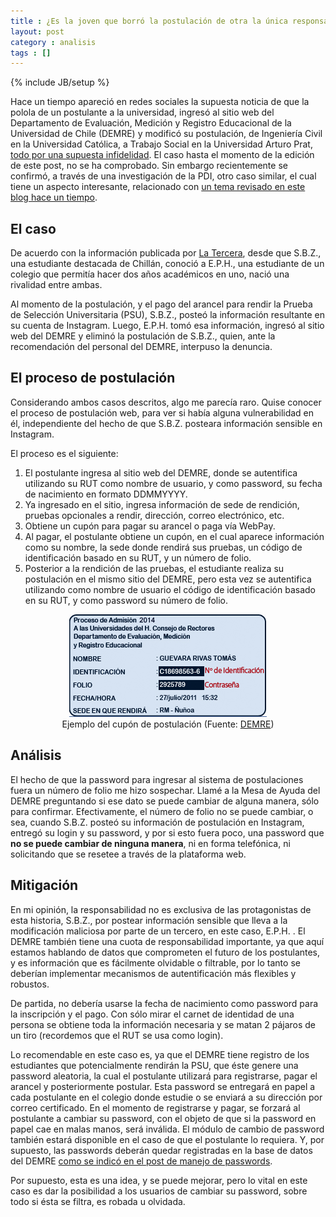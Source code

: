```yaml
---
title : ¿Es la joven que borró la postulación de otra la única responsable?
layout: post
category : analisis
tags : []
---
```

{% include JB/setup %}

Hace un tiempo apareció en redes sociales la supuesta noticia de que la polola
de un postulante a la universidad, ingresó al sitio web del Departamento de
Evaluación, Medición y Registro Educacional de la Universidad de Chile (DEMRE) y
modificó su postulación, de Ingeniería Civil en la Universidad Católica, a
Trabajo Social en la Universidad Arturo Prat, [todo por una supuesta infidelidad](http://www.theclinic.cl/2014/01/03/terrible-venganza-por-infidelidad-borro-la-postulacion-de-su-pololo-de-ingenieria-en-la-uc-para-ponerlo-en-trabajo-social-en-la-arturo-prat/). El caso hasta el momento de la edición de este post, no se ha comprobado. Sin embargo
recientemente se confirmó, a través de una investigación de la PDI, otro caso
similar, el cual tiene un aspecto interesante, relacionado con [un tema revisado
en este blog hace un tiempo](/howto/2012/11/26/Estamos-protegiendo/).

## El caso

De acuerdo con la información publicada por [La Tercera](http://diario.latercera.com/2014/01/22/01/contenido/pais/31-156261-9-pdi-da-con-joven-que-borro-postulacion-de-otra-estudiante.shtml), desde que S.B.Z., una
estudiante destacada de Chillán, conoció a E.P.H., una estudiante de un colegio
que permitía hacer dos años académicos en uno, nació una rivalidad entre ambas.

Al momento de la postulación, y el pago del arancel para rendir la Prueba de
Selección Universitaria (PSU), S.B.Z., posteó la información resultante en su cuenta de
Instagram. Luego, E.P.H. tomó esa información, ingresó al sitio web del DEMRE y
eliminó la postulación de S.B.Z., quien, ante la recomendación del personal del
DEMRE, interpuso la denuncia.

## El proceso de postulación

Considerando ambos casos descritos, algo me parecía raro. Quise conocer el
proceso de postulación web, para ver si había alguna vulnerabilidad en él,
independiente del hecho de que S.B.Z. posteara información sensible en Instagram.

El proceso es el siguiente:

1. El postulante ingresa al sitio web del DEMRE, donde se autentifica utilizando
su RUT como nombre de usuario, y como password, su fecha de nacimiento en
formato DDMMYYYY.
2. Ya ingresado en el sitio, ingresa información de sede de rendición, pruebas
opcionales a rendir, dirección, correo electrónico, etc.
3. Obtiene un cupón para pagar su arancel o paga vía WebPay.
4. Al pagar, el postulante obtiene un cupón, en el cual aparece información como
su nombre, la sede donde rendirá sus pruebas, un código de identificación basado
en su RUT, y un número de folio.
5. Posterior a la rendición de las pruebas, el estudiante realiza su postulación
en el mismo sitio del DEMRE, pero esta vez se autentifica utilizando como nombre
de usuario el código de identificación basado en su RUT, y como password su
número de folio.

<figure style="text-align: center">
    <img src="/assets/img/ejemplo_token_postulacion_20140122.png" />
    <figcaption>Ejemplo del cupón de postulación (Fuente: <a href="http://www.demre.cl">DEMRE</a>)</figcaption>
</figure>

## Análisis

El hecho de que la password para ingresar al sistema de postulaciones fuera un
número de folio me hizo sospechar. Llamé a la Mesa de Ayuda del DEMRE
preguntando si ese dato se puede cambiar de alguna manera, sólo para confirmar.
Efectivamente, el número de folio no se puede cambiar, o sea, cuando S.B.Z.
posteó su información de postulación en Instagram, entregó su login y su
password, y por si esto fuera poco, una password que **no se puede cambiar de
ninguna manera**, ni en forma telefónica, ni solicitando que se resetee a través
de la plataforma web.

## Mitigación

En mi opinión, la responsabilidad no es exclusiva de las protagonistas de esta
historia, S.B.Z., por postear información sensible que lleva a la modificación
maliciosa por parte de un tercero, en este caso, E.P.H. . El DEMRE también tiene
una cuota de responsabilidad importante, ya que aquí estamos hablando de datos
que comprometen el futuro de los postulantes, y es información que es fácilmente
olvidable o filtrable, por lo tanto se deberían implementar mecanismos de
autentificación más flexibles y robustos.

De partida, no debería usarse la fecha de nacimiento como password para la
inscripción y el pago. Con sólo mirar el carnet de identidad de una persona se
obtiene toda la información necesaria y se matan 2 pájaros de un tiro
(recordemos que el RUT se usa como login).

Lo recomendable en este caso es, ya que el DEMRE tiene registro de los
estudiantes que potencialmente rendirán la PSU, que éste genere una password
aleatoria, la cual el postulante utilizará para registrarse, pagar el arancel y
posteriormente postular. Esta password se entregará en papel a cada postulante
en el colegio donde estudie o se enviará a su dirección por correo certificado.
En el momento de registrarse y pagar, se forzará al postulante a cambiar su
password, con el objeto de que si la password en papel cae en malas manos, será
inválida. El módulo de cambio de password también estará disponible en el caso
de que el postulante lo requiera. Y, por supuesto, las passwords deberán quedar
registradas en la base de datos del DEMRE [como se indicó en el post de manejo de passwords](/howto/2012/11/26/Estamos-protegiendo/).

Por supuesto, esta es una idea, y se puede mejorar, pero lo vital en este caso
es dar la posibilidad a los usuarios de cambiar su password, sobre todo si ésta
se filtra, es robada u olvidada.
